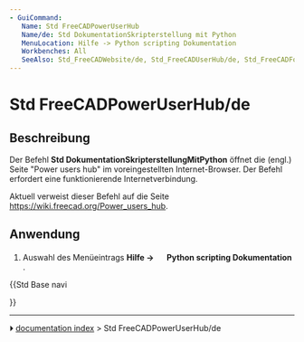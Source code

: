 ```yaml
---
- GuiCommand:
   Name: Std FreeCADPowerUserHub
   Name/de: Std DokumentationSkripterstellung mit Python
   MenuLocation: Hilfe -> Python scripting Dokumentation
   Workbenches: All
   SeeAlso: Std_FreeCADWebsite/de, Std_FreeCADUserHub/de, Std_FreeCADForum/de, Std_FreeCADFAQ/de
---
```


# Std FreeCADPowerUserHub/de

## Beschreibung

Der Befehl **Std DokumentationSkripterstellungMitPython** öffnet die (engl.) Seite \"Power users hub\" im voreingestellten Internet-Browser. Der Befehl erfordert eine funktionierende Internetverbindung.

Aktuell verweist dieser Befehl auf die Seite [<https://wiki.freecad.org/Power_users_hub>](https://wiki.freecad.org/Power_users_hub).

## Anwendung

1.  Auswahl des Menüeintrags **Hilfe → <img src="images/Std_FreeCADPowerUserHub.svg" width=16px> Python scripting Dokumentation** .





{{Std Base navi

}}



---
⏵ [documentation index](../README.md) > Std FreeCADPowerUserHub/de
